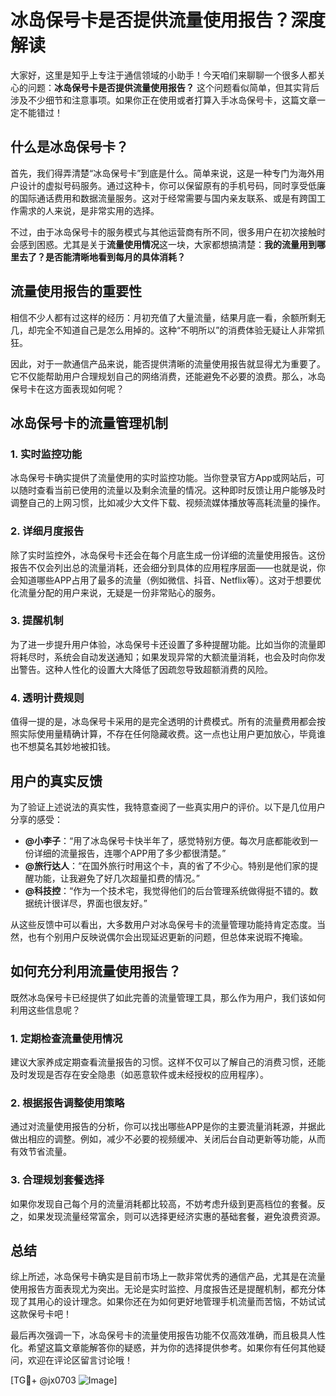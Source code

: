 # 冰岛保号卡是否提供流量使用报告？深度解读

大家好，这里是知乎上专注于通信领域的小助手！今天咱们来聊聊一个很多人都关心的问题：**冰岛保号卡是否提供流量使用报告？** 这个问题看似简单，但其实背后涉及不少细节和注意事项。如果你正在使用或者打算入手冰岛保号卡，这篇文章一定不能错过！

## 什么是冰岛保号卡？

首先，我们得弄清楚“冰岛保号卡”到底是什么。简单来说，这是一种专门为海外用户设计的虚拟号码服务。通过这种卡，你可以保留原有的手机号码，同时享受低廉的国际通话费用和数据流量服务。这对于经常需要与国内亲友联系、或是有跨国工作需求的人来说，是非常实用的选择。

不过，由于冰岛保号卡的服务模式与其他运营商有所不同，很多用户在初次接触时会感到困惑。尤其是关于**流量使用情况**这一块，大家都想搞清楚：**我的流量用到哪里去了？是否能清晰地看到每月的具体消耗？**

## 流量使用报告的重要性

相信不少人都有过这样的经历：月初充值了大量流量，结果月底一看，余额所剩无几，却完全不知道自己是怎么用掉的。这种“不明所以”的消费体验无疑让人非常抓狂。

因此，对于一款通信产品来说，能否提供清晰的流量使用报告就显得尤为重要了。它不仅能帮助用户合理规划自己的网络消费，还能避免不必要的浪费。那么，冰岛保号卡在这方面表现如何呢？

## 冰岛保号卡的流量管理机制

### 1. **实时监控功能**
冰岛保号卡确实提供了流量使用的实时监控功能。当你登录官方App或网站后，可以随时查看当前已使用的流量以及剩余流量的情况。这种即时反馈让用户能够及时调整自己的上网习惯，比如减少大文件下载、视频流媒体播放等高耗流量的操作。

### 2. **详细月度报告**
除了实时监控外，冰岛保号卡还会在每个月底生成一份详细的流量使用报告。这份报告不仅会列出总的流量消耗，还会细分到具体的应用程序层面——也就是说，你会知道哪些APP占用了最多的流量（例如微信、抖音、Netflix等）。这对于想要优化流量分配的用户来说，无疑是一份非常贴心的服务。

### 3. **提醒机制**
为了进一步提升用户体验，冰岛保号卡还设置了多种提醒功能。比如当你的流量即将耗尽时，系统会自动发送通知；如果发现异常的大额流量消耗，也会及时向你发出警告。这种人性化的设置大大降低了因疏忽导致超额消费的风险。

### 4. **透明计费规则**
值得一提的是，冰岛保号卡采用的是完全透明的计费模式。所有的流量费用都会按照实际使用量精确计算，不存在任何隐藏收费。这一点也让用户更加放心，毕竟谁也不想莫名其妙地被扣钱。

## 用户的真实反馈

为了验证上述说法的真实性，我特意查阅了一些真实用户的评价。以下是几位用户分享的感受：

- **@小李子**：“用了冰岛保号卡快半年了，感觉特别方便。每次月底都能收到一份详细的流量报告，连哪个APP用了多少都很清楚。”
- **@旅行达人**：“在国外旅行时用这个卡，真的省了不少心。特别是他们家的提醒功能，让我避免了好几次超量扣费的情况。”
- **@科技控**：“作为一个技术宅，我觉得他们的后台管理系统做得挺不错的。数据统计很详尽，界面也很友好。”

从这些反馈中可以看出，大多数用户对冰岛保号卡的流量管理功能持肯定态度。当然，也有个别用户反映说偶尔会出现延迟更新的问题，但总体来说瑕不掩瑜。

## 如何充分利用流量使用报告？

既然冰岛保号卡已经提供了如此完善的流量管理工具，那么作为用户，我们该如何利用这些信息呢？

### 1. **定期检查流量使用情况**
建议大家养成定期查看流量报告的习惯。这样不仅可以了解自己的消费习惯，还能及时发现是否存在安全隐患（如恶意软件或未经授权的应用程序）。

### 2. **根据报告调整使用策略**
通过对流量使用报告的分析，你可以找出哪些APP是你的主要流量消耗源，并据此做出相应的调整。例如，减少不必要的视频缓冲、关闭后台自动更新等功能，从而有效节省流量。

### 3. **合理规划套餐选择**
如果你发现自己每个月的流量消耗都比较高，不妨考虑升级到更高档位的套餐。反之，如果发现流量经常富余，则可以选择更经济实惠的基础套餐，避免浪费资源。

## 总结

综上所述，冰岛保号卡确实是目前市场上一款非常优秀的通信产品，尤其是在流量使用报告方面表现尤为突出。无论是实时监控、月度报告还是提醒机制，都充分体现了其用心的设计理念。如果你还在为如何更好地管理手机流量而苦恼，不妨试试这款保号卡吧！

最后再次强调一下，冰岛保号卡的流量使用报告功能不仅高效准确，而且极具人性化。希望这篇文章能解答你的疑惑，并为你的选择提供参考。如果你有任何其他疑问，欢迎在评论区留言讨论哦！

[TG💪+ @jx0703 ![Image](https://github.com/user-attachments/assets/dbca1d08-cadb-493c-b0ec-ad6f7a83f270)]